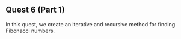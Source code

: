 ## Quest 6 (Part 1)

In this quest, we create an iterative and recursive method for finding Fibonacci numbers.